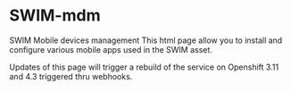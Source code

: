 # SWIM-mdm
SWIM Mobile devices management
This html page allow you to install and configure various mobile apps used in the SWIM asset.

Updates of this page will trigger a rebuild of the service on Openshift 3.11 and 4.3 triggered thru webhooks.
